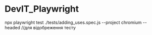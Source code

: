 # DevIT_Playwright

npx playwright test ./tests/adding_uses.spec.js --project chromium --headed //для відобреження тесту
